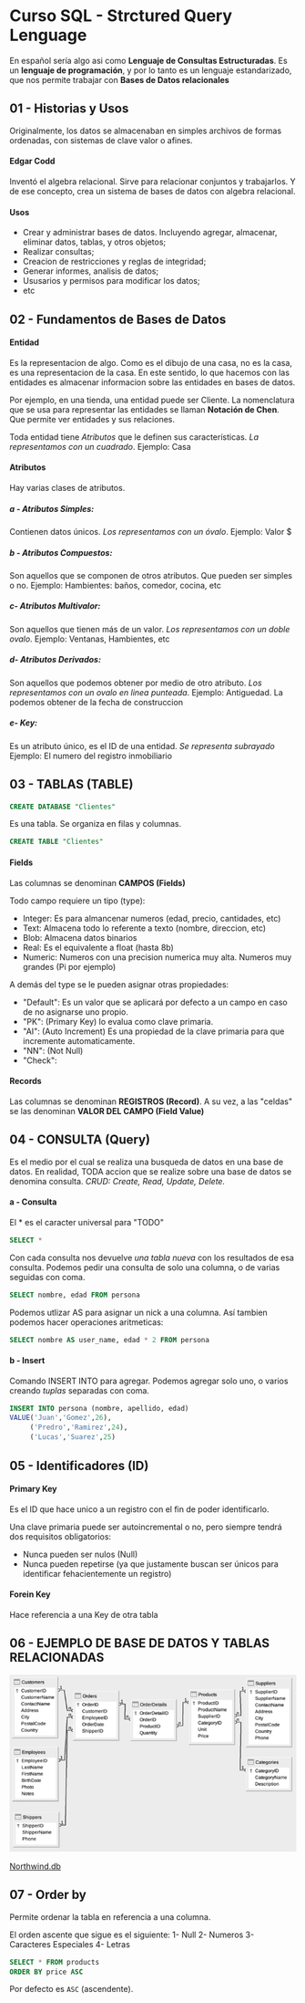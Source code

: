 # Curso SQL - Strctured Query Lenguage
En español sería algo asi como **Lenguaje de Consultas Estructuradas**.
Es un **lenguaje de programación**, y por lo tanto es un lenguaje estandarizado, que nos permite trabajar con **Bases de Datos relacionales**

## 01 - Historias y Usos
Originalmente, los datos se almacenaban en simples archivos de formas ordenadas, con sistemas de clave valor o afines.

#### Edgar Codd
Inventó el algebra relacional. Sirve para relacionar conjuntos y trabajarlos.
Y de ese concepto, crea un sistema de bases de datos con algebra relacional.

#### Usos
- Crear y administrar bases de datos. Incluyendo agregar, almacenar, eliminar datos, tablas, y otros objetos;
- Realizar consultas;
- Creacion de restricciones y reglas de integridad;
- Generar informes, analisis de datos;
- Ususarios y permisos para modificar los datos;
- etc

## 02 - Fundamentos de Bases de Datos
#### Entidad
Es la representacion de algo. Como es el dibujo de una casa, no es la casa, es una representacion de la casa.
En este sentido, lo que hacemos con las entidades es almacenar informacion sobre las entidades en bases de datos.

Por ejemplo, en una tienda, una entidad puede ser Cliente. La nomenclatura que se usa para representar las entidades se llaman **Notación de Chen**. Que permite ver entidades y sus relaciones.

Toda entidad tiene *Atributos* que le definen sus características. *La representamos con un cuadrado*.
Ejemplo: Casa
#### Atributos
Hay varias clases de atributos.

##### a - Atributos Simples:
Contienen datos únicos.
*Los representamos con un óvalo*.
Ejemplo: Valor $

##### b - Atributos Compuestos:
Son aquellos que se componen de otros atributos. Que pueden ser simples o no.
Ejemplo: Hambientes: baños, comedor, cocina, etc

##### c- Atributos Multivalor:
Son aquellos que tienen más de un valor. *Los representamos con un doble ovalo*.
Ejemplo: Ventanas, Hambientes, etc

##### d- Atributos Derivados:
Son aquellos que podemos obtener por medio de otro atributo. *Los representamos con un ovalo en linea punteada*.
Ejemplo: Antiguedad. La podemos obtener de la fecha de construccion

##### e- Key:
Es un atributo único, es el ID de una entidad. *Se representa subrayado* Ejemplo: El numero del registro inmobiliario

## 03 - TABLAS (TABLE)
```sql
CREATE DATABASE "Clientes"
```
Es una tabla. Se organiza en filas y columnas.
```sql
CREATE TABLE "Clientes"
```

#### Fields
Las columnas se denominan **CAMPOS (Fields)**

Todo campo requiere un tipo (type):
- Integer: Es para almancenar numeros (edad, precio, cantidades, etc)
- Text: Almacena todo lo referente a texto (nombre, direccion, etc)
- Blob: Almacena datos binarios
- Real: Es el equivalente a float (hasta 8b)
- Numeric: Numeros con una precision numerica muy alta. Numeros muy grandes (Pi por ejemplo)

A demás del type se le pueden asignar otras propiedades:
- "Default": Es un valor que se aplicará por defecto a un campo en caso de no asignarse uno propio.
- "PK": (Primary Key) lo evalua como clave primaria.
- "AI": (Auto Increment) Es una propiedad de la clave primaria para que incremente automaticamente.
- "NN": (Not Null)
- "Check": 

#### Records
Las columnas se denominan **REGISTROS (Record)**.
A su vez, a las "celdas" se las denominan **VALOR DEL CAMPO (Field Value)**

## 04 - CONSULTA (Query)
Es el medio por el cual se realiza una busqueda de datos en una base de datos.
En realidad, TODA accion que se realize sobre una base de datos se denomina consulta.
*CRUD: Create, Read, Update, Delete.*

#### a - Consulta
El * es el caracter universal para "TODO"
```SQL
SELECT *
```
Con cada consulta nos devuelve *una tabla nueva* con los resultados de esa consulta. Podemos pedir una consulta de solo una columna, o de varias seguidas con coma.
```SQL
SELECT nombre, edad FROM persona
```
Podemos utlizar AS para asignar un nick a una columna. Así tambien podemos hacer operaciones aritmeticas:
```SQL
SELECT nombre AS user_name, edad * 2 FROM persona
```


#### b - Insert
Comando INSERT INTO para agregar. Podemos agregar solo uno, o varios creando *tuplas* separadas con coma.
```SQL
INSERT INTO persona (nombre, apellido, edad)
VALUE('Juan','Gomez',26),
     ('Predro','Ramirez',24),
     ('Lucas','Suarez',25)
```

## 05 - Identificadores (ID)

#### Primary Key
Es el ID que hace unico a un registro con el fin de poder identificarlo.

Una clave primaria puede ser autoincremental o no, pero siempre tendrá dos requisitos obligatorios:
- Nunca pueden ser nulos (Null)
- Nunca pueden repetirse (ya que justamente buscan ser únicos para identificar fehacientemente un registro)

#### Forein Key
Hace referencia a una Key de otra tabla

## 06 - EJEMPLO DE BASE DE DATOS Y TABLAS RELACIONADAS
![Imagen de tabla relacional de Northwind](Northwind_E-R_Diagram.png)

<a href='https://upload.wikimedia.org/wikiversity/en/thumb/a/ac/Northwind_E-R_Diagram.png/720px-Northwind_E-R_Diagram.png' target=_blank>Northwind.db</a>

## 07 - Order by
Permite ordenar la tabla en referencia a una columna.

El orden ascente que sigue es el siguiente:
1- Null
2- Numeros
3- Caracteres Especiales
4- Letras 

```SQL
SELECT * FROM products
ORDER BY price ASC
```
Por defecto es `ASC` (ascendente).